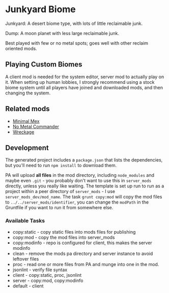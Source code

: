 # Junkyard Biome

Junkyard: A desert biome type, with lots of little reclaimable junk.

Dump: A moon planet with less large reclaimable junk.

Best played with few or no metal spots; goes well with other reclaim oriented mods.

## Playing Custom Biomes

A client mod is needed for the system editor, server mod to actually play on it.  When setting up human lobbies, I strongly recommend using a stock biome system until all players have joined and downloaded mods, and then changing the system.

## Related mods

- [Minimal Mex](https://forums.uberent.com/threads/rel-server-minimal-mex.65688/)
- [No Metal Commander](https://forums.uberent.com/threads/rel-server-no-metal-commander.65489/)
- [Wreckage](https://forums.uberent.com/threads/rel-server-wreckage.65404/)

## Development

The generated project includes a `package.json` that lists the dependencies, but you'll need to run `npm install` to download them.

PA will upload **all files** in the mod directory, including `node_modules` and maybe even `.git` - you probably don't want to use this in `server_mods` directly, unless you really like waiting.  The template is set up run to run as a project within a peer directory of `server_mods` - I use `server_mods_dev/mod_name`.  The task `grunt copy:mod` will copy the mod files to `../../server_mods/identifier`, you can change the `modPath` in the Gruntfile if you want to run it from somewhere else.

### Available Tasks

- copy:static - copy static files into mods files for publishing
- copy:mod - copy the mod files into server_mods
- copy:modinfo - repo is configured for client, this makes the server modinfo
- clean - remove the mods pa directory and server instance to avoid leftover files
- proc - read one or more files from PA and munge into one in the mod.
- jsonlint - verify file syntax
- client - copy:static, proc, jsonlint
- server - copy:mod, copy:modinfo
- default - client
